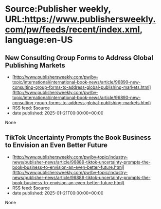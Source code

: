 # Source:Publisher weekly, URL:https://www.publishersweekly.com/pw/feeds/recent/index.xml, language:en-US

## New Consulting Group Forms to Address Global Publishing Markets
 - [http://www.publishersweekly.com/pw/by-topic/international/international-book-news/article/96890-new-consulting-group-forms-to-address-global-publishing-markets.html](http://www.publishersweekly.com/pw/by-topic/international/international-book-news/article/96890-new-consulting-group-forms-to-address-global-publishing-markets.html)
 - RSS feed: $source
 - date published: 2025-01-21T00:00:00+00:00

None

## TikTok Uncertainty Prompts the Book Business to Envision an Even Better Future
 - [http://www.publishersweekly.com/pw/by-topic/industry-news/publisher-news/article/96889-tiktok-uncertainty-prompts-the-book-business-to-envision-an-even-better-future.html](http://www.publishersweekly.com/pw/by-topic/industry-news/publisher-news/article/96889-tiktok-uncertainty-prompts-the-book-business-to-envision-an-even-better-future.html)
 - RSS feed: $source
 - date published: 2025-01-21T00:00:00+00:00

None

